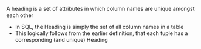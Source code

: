 
A heading is a set of attributes in which column names are unique amongst each other
- In SQL, the Heading is simply the set of all column names in a table
- This logically follows from the earlier definition, that each tuple has a corresponding (and unique) Heading
